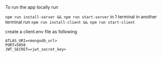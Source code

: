 To run the app locally run

`npm run install-server && npm run start-server` in 1 terminal 
in another terminal run `npm run install-client && npm run start-client`

create a client.env file as following

```
ATLAS_URI=<mongodb_url>
PORT=5050
JWT_SECRET=<jwt_secret_key>
```
